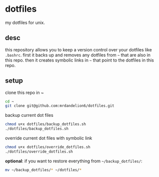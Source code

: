 # dotfiles

my dotfiles for unix.

## desc

this repository allows you to keep a version control over your dotfiles like `.bashrc`. first it backs up and removes any dotfiles from `~` that are also in this repo. then it creates symbolic links in `~` that point to the dotfiles in this repo.

## setup

clone this repo in ~
```bash
cd ~
git clone git@github.com:mrdandelion6/dotfiles.git
```

backup current dot files
```bash
chmod u+x dotfiles/backup_dotfiles.sh
./dotfiles/backup_dotfiles.sh
```

override current dot files with symbolic link
```bash
chmod u+x dotfiles/override_dotfiles.sh
./dotfiles/override_dotfiles.sh
```

**optional**: if you want to restore everything from `~/backup_dotfiles/`:
```bash
mv ~/backup_dotfiles/* ~/dotfiles/*
```
